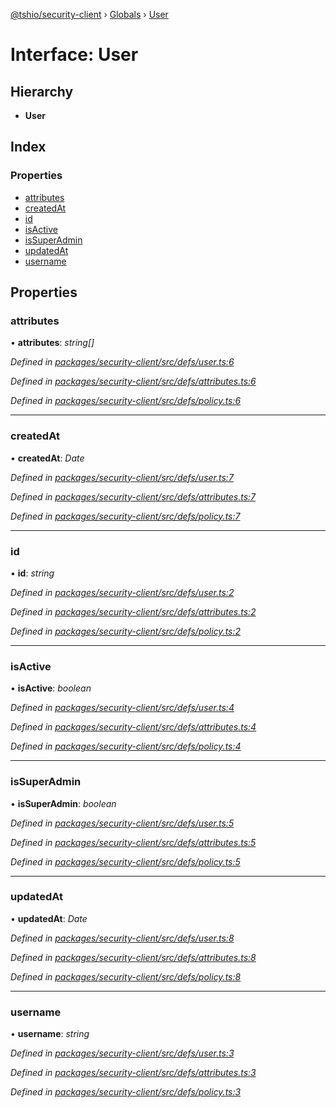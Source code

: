 [@tshio/security-client](../README.md) › [Globals](../globals.md) › [User](user.md)

# Interface: User

## Hierarchy

* **User**

## Index

### Properties

* [attributes](user.md#markdown-header-attributes)
* [createdAt](user.md#markdown-header-createdat)
* [id](user.md#markdown-header-id)
* [isActive](user.md#markdown-header-isactive)
* [isSuperAdmin](user.md#markdown-header-issuperadmin)
* [updatedAt](user.md#markdown-header-updatedat)
* [username](user.md#markdown-header-username)

## Properties

###  attributes

• **attributes**: *string[]*

*Defined in [packages/security-client/src/defs/user.ts:6](https://github.com/TheSoftwareHouse/rad-modules-tools/blob/22a789f/packages/security-client/src/defs/user.ts#L6)*

*Defined in [packages/security-client/src/defs/attributes.ts:6](https://github.com/TheSoftwareHouse/rad-modules-tools/blob/22a789f/packages/security-client/src/defs/attributes.ts#L6)*

*Defined in [packages/security-client/src/defs/policy.ts:6](https://github.com/TheSoftwareHouse/rad-modules-tools/blob/22a789f/packages/security-client/src/defs/policy.ts#L6)*

___

###  createdAt

• **createdAt**: *Date*

*Defined in [packages/security-client/src/defs/user.ts:7](https://github.com/TheSoftwareHouse/rad-modules-tools/blob/22a789f/packages/security-client/src/defs/user.ts#L7)*

*Defined in [packages/security-client/src/defs/attributes.ts:7](https://github.com/TheSoftwareHouse/rad-modules-tools/blob/22a789f/packages/security-client/src/defs/attributes.ts#L7)*

*Defined in [packages/security-client/src/defs/policy.ts:7](https://github.com/TheSoftwareHouse/rad-modules-tools/blob/22a789f/packages/security-client/src/defs/policy.ts#L7)*

___

###  id

• **id**: *string*

*Defined in [packages/security-client/src/defs/user.ts:2](https://github.com/TheSoftwareHouse/rad-modules-tools/blob/22a789f/packages/security-client/src/defs/user.ts#L2)*

*Defined in [packages/security-client/src/defs/attributes.ts:2](https://github.com/TheSoftwareHouse/rad-modules-tools/blob/22a789f/packages/security-client/src/defs/attributes.ts#L2)*

*Defined in [packages/security-client/src/defs/policy.ts:2](https://github.com/TheSoftwareHouse/rad-modules-tools/blob/22a789f/packages/security-client/src/defs/policy.ts#L2)*

___

###  isActive

• **isActive**: *boolean*

*Defined in [packages/security-client/src/defs/user.ts:4](https://github.com/TheSoftwareHouse/rad-modules-tools/blob/22a789f/packages/security-client/src/defs/user.ts#L4)*

*Defined in [packages/security-client/src/defs/attributes.ts:4](https://github.com/TheSoftwareHouse/rad-modules-tools/blob/22a789f/packages/security-client/src/defs/attributes.ts#L4)*

*Defined in [packages/security-client/src/defs/policy.ts:4](https://github.com/TheSoftwareHouse/rad-modules-tools/blob/22a789f/packages/security-client/src/defs/policy.ts#L4)*

___

###  isSuperAdmin

• **isSuperAdmin**: *boolean*

*Defined in [packages/security-client/src/defs/user.ts:5](https://github.com/TheSoftwareHouse/rad-modules-tools/blob/22a789f/packages/security-client/src/defs/user.ts#L5)*

*Defined in [packages/security-client/src/defs/attributes.ts:5](https://github.com/TheSoftwareHouse/rad-modules-tools/blob/22a789f/packages/security-client/src/defs/attributes.ts#L5)*

*Defined in [packages/security-client/src/defs/policy.ts:5](https://github.com/TheSoftwareHouse/rad-modules-tools/blob/22a789f/packages/security-client/src/defs/policy.ts#L5)*

___

###  updatedAt

• **updatedAt**: *Date*

*Defined in [packages/security-client/src/defs/user.ts:8](https://github.com/TheSoftwareHouse/rad-modules-tools/blob/22a789f/packages/security-client/src/defs/user.ts#L8)*

*Defined in [packages/security-client/src/defs/attributes.ts:8](https://github.com/TheSoftwareHouse/rad-modules-tools/blob/22a789f/packages/security-client/src/defs/attributes.ts#L8)*

*Defined in [packages/security-client/src/defs/policy.ts:8](https://github.com/TheSoftwareHouse/rad-modules-tools/blob/22a789f/packages/security-client/src/defs/policy.ts#L8)*

___

###  username

• **username**: *string*

*Defined in [packages/security-client/src/defs/user.ts:3](https://github.com/TheSoftwareHouse/rad-modules-tools/blob/22a789f/packages/security-client/src/defs/user.ts#L3)*

*Defined in [packages/security-client/src/defs/attributes.ts:3](https://github.com/TheSoftwareHouse/rad-modules-tools/blob/22a789f/packages/security-client/src/defs/attributes.ts#L3)*

*Defined in [packages/security-client/src/defs/policy.ts:3](https://github.com/TheSoftwareHouse/rad-modules-tools/blob/22a789f/packages/security-client/src/defs/policy.ts#L3)*
